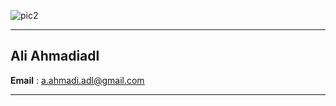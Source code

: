 ![pic2](https://cloud.githubusercontent.com/assets/25235118/22132295/bfb0c61a-de7e-11e6-9122-866950a058e2.jpg)

---

## Ali Ahmadiadl 
**Email** : a.ahmadi.adl@gmail.com

---
